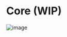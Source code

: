 # Core (WIP)
![image](https://github.com/user-attachments/assets/57cb6e9b-fa7d-4e49-b933-31bd465690b0)














